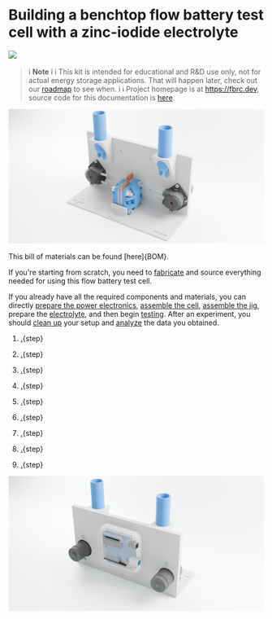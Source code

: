 # Building a benchtop flow battery test cell with a zinc-iodide electrolyte

![](../CAD/exports/cell.png)

>i **Note** 
>i
>i This kit is intended for educational and R&D use only, not for actual energy storage applications. That will happen later, check out our [roadmap](https://fbrc.dev/about.html#roadmap) to see when.
>i
>i Project homepage is at https://fbrc.dev, source code for this documentation is [here](https://codeberg.org/FBRC/RFB-dev-kit).


![](../CAD/exports/front.webp)

This bill of materials can be found [here]{BOM}.

If you're starting from scratch, you need to [fabricate](fabrication.md) and source everything needed for using this flow battery test cell.

If you already have all the required components and materials, you can directly [prepare the power electronics](electronics.md), [assemble the cell](cell_assembly.md), [assemble the jig](jig_assembly.md), prepare the [electrolyte](electrolyte.md), and then begin [testing](testing.md). After an experiment, you should [clean up](cleanup.md) your setup and [analyze](analysis.md) the data you obtained.

1. [.](fabrication.md){step}

2.  [.](electronics.md){step}

3. [.](cell_assembly.md){step}

4. [.](jig_assembly.md){step}

5. [.](leak_test.md){step}

6. [.](electrolyte.md){step}

7. [.](testing.md){step}

8. [.](cleanup.md){step}

9. [.](analysis.md){step}

![](../CAD/exports/back.webp)